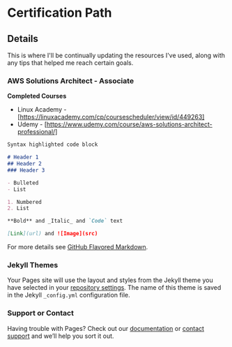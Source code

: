 # Certification Path

## Details
This is where I'll be continually updating the resources I've used, along with any tips that helped me reach certain goals.

### AWS Solutions Architect - Associate

**Completed Courses**
 - Linux Academy - [https://linuxacademy.com/cp/coursescheduler/view/id/449263]
 - Udemy - [https://www.udemy.com/course/aws-solutions-architect-professional/]




```markdown
Syntax highlighted code block

# Header 1
## Header 2
### Header 3

- Bulleted
- List

1. Numbered
2. List

**Bold** and _Italic_ and `Code` text

[Link](url) and ![Image](src)
```

For more details see [GitHub Flavored Markdown](https://guides.github.com/features/mastering-markdown/).

### Jekyll Themes

Your Pages site will use the layout and styles from the Jekyll theme you have selected in your [repository settings](https://github.com/tyanmax/tyanmax.github.io/settings). The name of this theme is saved in the Jekyll `_config.yml` configuration file.

### Support or Contact

Having trouble with Pages? Check out our [documentation](https://docs.github.com/categories/github-pages-basics/) or [contact support](https://github.com/contact) and we’ll help you sort it out.

